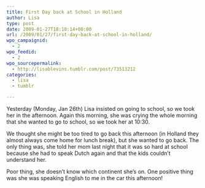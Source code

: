 ```yaml
---
title: First Day back at School in Holland
author: Lisa
type: post
date: 2009-01-27T18:10:14+00:00
url: /2009/01/27/first-day-back-at-school-in-holland/
wpo_campaignid:
  - 2
wpo_feedid:
  - 2
wpo_sourcepermalink:
  - http://lisablevins.tumblr.com/post/73513212
categories:
  - lisa
  - tumblr

---
```

Yesterday (Monday, Jan 26th) Lisa insisted on going to school, so we took her in the afternoon. Again this morning, she was crying the whole morning that she wanted to go to school, so we took her at 10:30.

We thought she might be too tired to go back this afternoon (in Holland they almost always come home for lunch break), but she wanted to go back. The only thing was, she told her mom last night that it was so hard at school because she had to speak Dutch again and that the kids couldn’t understand her.

Poor thing, she doesn’t know which continent she’s on. One positive thing was she was speaking English to me in the car this afternoon!